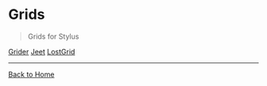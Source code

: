 # Grids

> Grids for Stylus 

[Grider](http://diogomoretti.github.io/grider)
[Jeet](http://jeet.gs)
[LostGrid](https://github.com/peterramsing/lost)

---
[Back to Home](/awesome-stylus)

